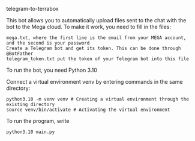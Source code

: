 telegram-to-terrabox

This bot allows you to automatically upload files sent to the chat with the bot to the Mega cloud. To make it work, you need to fill in the files:

    mega.txt, where the first line is the email from your MEGA account, and the second is your password
    Create a Telegram bot and get its token. This can be done through @BotFather
    telegram_token.txt put the token of your Telegram bot into this file

To run the bot, you need Python 3.10

Connect a virtual environment venv by entering commands in the same directory:

```
python3.10 -m venv venv # Creating a virtual environment through the existing directory
source venv/bin/activate # Activating the virtual environment
```

To run the program, write
```
python3.10 main.py
```
